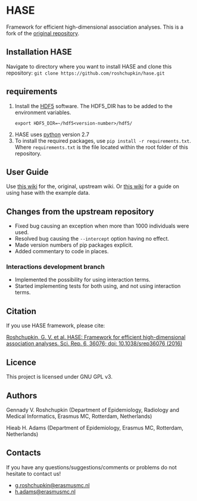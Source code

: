 # HASE
Framework for efficient high-dimensional association analyses. This is a fork of the [original repository](https://github.com/roshchupkin/hase).

## Installation HASE

Navigate to directory where you want to install HASE and clone this repository:
     ```
     git clone https://github.com/roshchupkin/hase.git
     ```

## requirements

1. Install the [HDF5](https://www.hdfgroup.org/downloads/hdf5/) software.
   The HDF5_DIR has to be added to the environment variables.
    ```
    export HDF5_DIR=~/hdf5<version-number>/hdf5/
    ```
2. HASE uses [python](https://www.python.org/downloads/) version 2.7
3. To install the required packages, use `pip install -r requirements.txt`. Where `requirements.txt` is the file located within the root folder of this repository.
 
## User Guide
Use [this wiki](https://github.com/roshchupkin/hase/wiki) for the, original, upstream wiki. Or [this wiki](https://github.com/CAWarmerdam/hase/wiki/Running-HASE-meta-analysis-in-the-example-study) for a guide on using hase with the example data.

## Changes from the upstream repository
- Fixed bug causing an exception when more than 1000 individuals were used.
- Resolved bug causing the `--intercept` option having no effect.
- Made version numbers of pip packages explicit.
- Added commentary to code in places.

### Interactions development branch
- Implemented the possibility for using interaction terms.
- Started implementing tests for both using, and not using interaction terms.

## Citation 
If you use HASE framework, please cite:

[Roshchupkin, G. V. et al. HASE: Framework for efficient high-dimensional association analyses. Sci. Rep. 6, 36076; doi: 10.1038/srep36076 (2016)](http://www.nature.com/articles/srep36076) 

## Licence
This project is licensed under GNU GPL v3.

## Authors
Gennady V. Roshchupkin (Department of Epidemiology, Radiology and Medical Informatics, Erasmus MC, Rotterdam, Netherlands)

Hieab H. Adams (Department of Epidemiology, Erasmus MC, Rotterdam, Netherlands) 

## Contacts

If you have any questions/suggestions/comments or problems do not hesitate to contact us!

* g.roshchupkin@erasmusmc.nl
* h.adams@erasmusmc.nl
 
